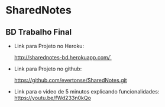 # SharedNotes
## BD Trabalho Final
- Link para Projeto no Heroku:
  
  http://sharednotes-bd.herokuapp.com/`

- Link para Projeto no github:

  https://github.com/evertonse/SharedNotes.git

- Link para o video de 5 minutos explicando funcionalidades:
    https://youtu.be/fWd233n0kQo
